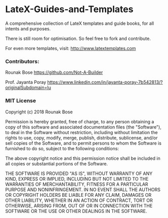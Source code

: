 # LateX-Guides-and-Templates
A comprehensive collection of LateX templates and guide books, for all intents and purposes.

There is still room for optimisation. So feel free to fork and contribute.

For even more templates, visit: http://www.latextemplates.com


### Contributors: 

Rounak Bose https://github.com/Not-A-Builder

Prof. Jayanta Poray https://www.linkedin.com/in/jayanta-poray-7b542813/?originalSubdomain=lu


### MIT License

Copyright (c) 2018 Rounak Bose

Permission is hereby granted, free of charge, to any person obtaining a copy
of this software and associated documentation files (the "Software"), to deal
in the Software without restriction, including without limitation the rights
to use, copy, modify, merge, publish, distribute, sublicense, and/or sell
copies of the Software, and to permit persons to whom the Software is
furnished to do so, subject to the following conditions:

The above copyright notice and this permission notice shall be included in all
copies or substantial portions of the Software.

THE SOFTWARE IS PROVIDED "AS IS", WITHOUT WARRANTY OF ANY KIND, EXPRESS OR
IMPLIED, INCLUDING BUT NOT LIMITED TO THE WARRANTIES OF MERCHANTABILITY,
FITNESS FOR A PARTICULAR PURPOSE AND NONINFRINGEMENT. IN NO EVENT SHALL THE
AUTHORS OR COPYRIGHT HOLDERS BE LIABLE FOR ANY CLAIM, DAMAGES OR OTHER
LIABILITY, WHETHER IN AN ACTION OF CONTRACT, TORT OR OTHERWISE, ARISING FROM,
OUT OF OR IN CONNECTION WITH THE SOFTWARE OR THE USE OR OTHER DEALINGS IN THE
SOFTWARE.
